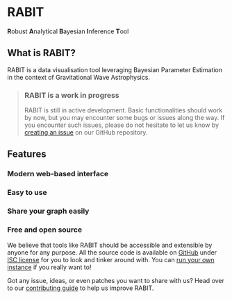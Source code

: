 # RABIT

**R**obust **A**nalytical **B**ayesian **I**nference **T**ool

## What is RABIT?

RABIT is a data visualisation tool leveraging Bayesian Parameter Estimation in the context of Gravitational Wave Astrophysics.

> ### RABIT is a work in progress
>
> RABIT is still in active development. Basic functionalities should work by now, but you may encounter some bugs or issues along the way. If you encounter such issues, please do not hesitate to let us know by [creating an issue](https://github.com/FIT3170-FY-Project-7/RABIT-COMMON/issues/new) on our GitHub repository.

## Features

### Modern web-based interface

### Easy to use

### Share your graph easily

### Free and open source

We believe that tools like RABIT should be accessible and extensible by anyone for any purpose. All the source code is available on [GitHub](https://github.com/FIT3170-FY-Project-7/RABIT-COMMON) under [ISC license](https://github.com/FIT3170-FY-Project-7/RABIT-COMMON/blob/main/LICENSE.md) for you to look and tinker around with. You can [run your own instance](./dev-guide/running-your-own-instance.md) if you really want to!

Got any issue, ideas, or even patches you want to share with us? Head over to our [contributing guide](https://github.com/FIT3170-FY-Project-7/RABIT-COMMON/blob/main/CONTRIBUTING.md) to help us improve RABIT.
